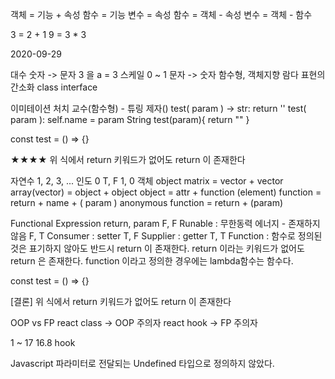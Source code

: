 객체 = 기능 + 속성 함수 = 기능 변수 = 속성 함수 = 객체 - 속성 변수 = 객체 - 함수

3 = 2 + 1 9 = 3 * 3

2020-09-29

대수 숫자 -> 문자 3 을 a = 3 스케일 0 ~ 1 문자 -> 숫자 함수형, 객체지향 람다 표현의 간소화 class interface

이미테이션 처치 교수(함수형) - 튜링 제자() test( param ) -> str: return '' test( param ): self.name = param String test(param){ return "" }

const test = () => {}

★★★★ 위 식에서 return 키워드가 없어도 return 이 존재한다

자연수 1, 2, 3, ... 인도 0 T, F 1, 0 객체 object matrix = vector + vector array(vector) = object + object object = attr + function (element) function = return + name + ( param ) anonymous function = return + (param)

Functional Expression return, param F, F Runable : 무한동력 에너지 - 존재하지 않음 F, T Consumer : setter T, F Supplier : getter T, T Function : 함수로 정의된 것은 표기하지 않아도 반드시 return 이 존재한다. return 이라는 키워드가 없어도 return 은 존재한다. function 이라고 정의한 경우에는 lambda함수는 함수다.

const test = () => {}

[결론] 위 식에서 return 키워드가 없어도 return 이 존재한다

OOP vs FP react class -> OOP 주의자 react hook -> FP 주의자

1 ~ 17 16.8 hook

Javascript 파라미터로 전달되는 Undefined 타입으로 정의하지 않았다.